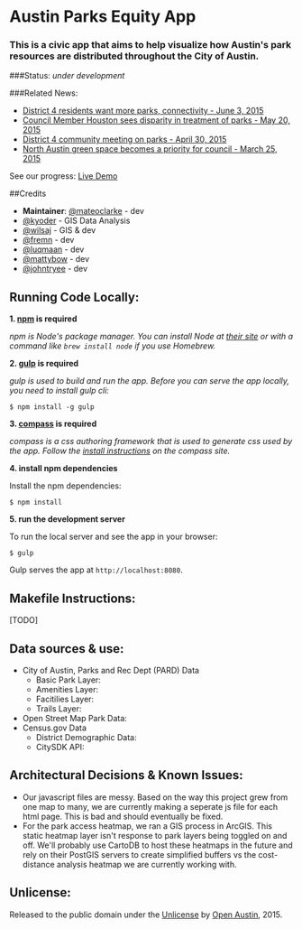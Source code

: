 # Austin Parks Equity App

### This is a civic app that aims to help visualize how Austin's park resources are distributed throughout the City of Austin.

###Status: _under development_

###Related News:

- [District 4 residents want more parks, connectivity - June 3, 2015](http://communityimpact.com/district-4-residents-want-more-parks-connectivity/)
- [Council Member Houston sees disparity in treatment of parks - May 20, 2015](http://www.austinmonitor.com/stories/2015/05/houston-sees-disparity-treatment-parks/)
- [District 4 community meeting on parks - April 30, 2015](http://us8.campaign-archive1.com/?u=6fe419e1bea63f17bb6c8842d&id=13e7c71daa)
- [North Austin green space becomes a priority for council - March 25, 2015](http://impactnews.com/austin-metro/northwest-austin/north-austin-green-space-becomes-a-priority-for-council)

See our progress: [Live Demo](http://open-austin.github.io/Austin_Parks_Acreage/)

##Credits

- **Maintainer**: [@mateoclarke](https://github.com/mateoclarke) - dev
- [@kyoder](https://github.com/kyoder) - GIS Data Analysis
- [@wilsaj](https://github.com/wilsaj) - GIS & dev
- [@fremn](https://github.com/fremn) - dev
- [@luqmaan](https://github.com/luqmaan) - dev
- [@mattybow](https://github.com/mattybow) - dev
- [@johntryee](https://github.com/johntyree) - dev

## Running Code Locally:

**1. [npm](https://www.npmjs.com/) is required**

_npm is Node's package manager. You can install Node at [their site](https://nodejs.org/download/) or with a command like `brew install node` if you use Homebrew._

**2. [gulp](http://gulpjs.com/) is required**

_gulp is used to build and run the app. Before you can serve the app locally, you need to install gulp cli:_

	$ npm install -g gulp

**3. [compass](http://compass-style.org/) is required**

_compass is a css authoring framework that is used to generate css used by the app. Follow the [install instructions](http://compass-style.org/install/) on the compass site._

**4. install npm dependencies**

Install the npm dependencies:

	$ npm install

**5. run the development server**

To run the local server and see the app in your browser:

	$ gulp

Gulp serves the app at `http://localhost:8080`.

## Makefile Instructions:
[TODO]

## Data sources & use:
- City of Austin, Parks and Rec Dept (PARD) Data
	- Basic Park Layer:
	- Amenities Layer:
	- Facitilies Layer:
	- Trails Layer:
- Open Street Map Park Data:
- Census.gov Data
	-  District Demographic Data:
	-  CitySDK API:
	

## Architectural Decisions & Known Issues:
- Our javascript files are messy. Based on the way this project grew from one map to many, we are currently making a seperate js file for each html page. This is bad and should eventually be fixed.
- For the park access heatmap, we ran a GIS process in ArcGIS. This static heatmap layer isn't response to park layers being toggled on and off. We'll probably use CartoDB to host these heatmaps in the future and rely on their PostGIS servers to create simplified buffers vs the cost-distance analysis heatmap we are currently working with.


## Unlicense:
Released to the public domain under the [Unlicense](http://unlicense.org/) by [Open Austin](http://open-austin.org), 2015.

